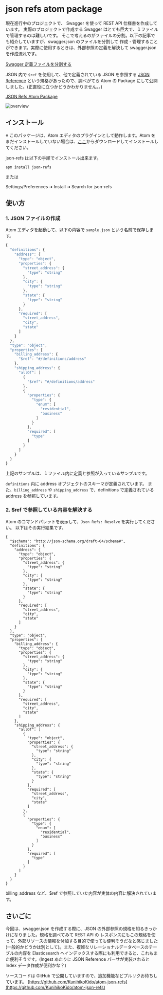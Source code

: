 # json refs atom package
現在進行中のプロジェクトで、 Swagger を使って REST API 仕様書を作成しています。
実際のプロジェクトで作成する Swagger はとても巨大で、１ファイルで管理するのは難しいです。
そこで考えるのがファイルの分割。以下の記事でも紹介していますが、swagger.json のファイルを分割して
作成・管理することができます。実際に使用するときは、外部参照の定義を解決して swagger.json を作成流れです。

[Swagger 定義ファイルを分割する](http://dev.classmethod.jp/etc/split-swagger/)

JSON 内で ```$ref``` を使用して、他で定義されている JSON を参照する [JSON Reference](https://tools.ietf.org/id/draft-pbryan-zyp-json-ref-03.html) という規格があったので、調べがてら Atom の Package にして公開しました。(正直役に立つかどうかわかりません。。)

[JSON Refs Atom Package](https://atom.io/packages/json-refs)

![overview](https://raw.githubusercontent.com/KunihikoKido/atom-json-refs/master/screenshots/overview.gif)

## インストール
※ このパッケージは、Atom エディタのプラグインとして動作します。Atom をまだインストールしていない場合は、[ここ](https://atom.io)からダウンロードしてインストールしてください。

json-refs は以下の手順でインストール出来ます。

```
apm install json-refs
```

または

Settings/Preferences ➔ Install ➔ Search for json-refs


## 使い方
### 1. JSON ファイルの作成
Atom エディタを起動して、以下の内容で `sample.json` という名前で保存します。

``` js
{
  "definitions": {
    "address": {
      "type": "object",
      "properties": {
        "street_address": {
          "type": "string"
        },
        "city": {
          "type": "string"
        },
        "state": {
          "type": "string"
        }
      },
      "required": [
        "street_address",
        "city",
        "state"
      ]
    }
  },
  "type": "object",
  "properties": {
    "billing_address": {
      "$ref": "#/definitions/address"
    },
    "shipping_address": {
      "allOf": [
        {
          "$ref": "#/definitions/address"
        },
        {
          "properties": {
            "type": {
              "enum": [
                "residential",
                "business"
              ]
            }
          },
          "required": [
            "type"
          ]
        }
      ]
    }
  }
}
```

上記のサンプルは、１ファイル内に定義と参照が入っているサンプルです。

`definitions` 内に address オブジェクトのスキーマが定義されています。
また、`billing_address` や `shipping_address` で、definitions で定義されている address を参照しています。

### 2. $ref で参照している内容を解決する
Atom のコマンドパレットを表示して、`Json Refs: Resolve` を実行してください。
以下はその実行結果です。

```
{
  "$schema": "http://json-schema.org/draft-04/schema#",
  "definitions": {
    "address": {
      "type": "object",
      "properties": {
        "street_address": {
          "type": "string"
        },
        "city": {
          "type": "string"
        },
        "state": {
          "type": "string"
        }
      },
      "required": [
        "street_address",
        "city",
        "state"
      ]
    }
  },
  "type": "object",
  "properties": {
    "billing_address": {
      "type": "object",
      "properties": {
        "street_address": {
          "type": "string"
        },
        "city": {
          "type": "string"
        },
        "state": {
          "type": "string"
        }
      },
      "required": [
        "street_address",
        "city",
        "state"
      ]
    },
    "shipping_address": {
      "allOf": [
        {
          "type": "object",
          "properties": {
            "street_address": {
              "type": "string"
            },
            "city": {
              "type": "string"
            },
            "state": {
              "type": "string"
            }
          },
          "required": [
            "street_address",
            "city",
            "state"
          ]
        },
        {
          "properties": {
            "type": {
              "enum": [
                "residential",
                "business"
              ]
            }
          },
          "required": [
            "type"
          ]
        }
      ]
    }
  }
}
```

billing_address など、$ref で参照していた内容が実体の内容に解決されています。

## さいごに
今回は、swagger.json を作成する際に、JSON の外部参照の規格を知るきっかけになりました。規格を調べてみて REST API の レスポンスにもこの規格を使って、外部リソースの情報を付加する目的で使っても便利そうだなと感じました(一般的かどうかは別として)。また、複雑なリレーショナルデータベースのテーブルの内容を Elasticsearch へインデックスする際にも利用できると、これもまた便利そうです。(Ingest あたりに JSON Reference パーサが実装されると Index データ作成が便利かな？)

ソースコードは GitHub で公開していますので、追加機能などプルリクお待ちしています。
[https://github.com/KunihikoKido/atom-json-refs](https://github.com/KunihikoKido/atom-json-refs)
